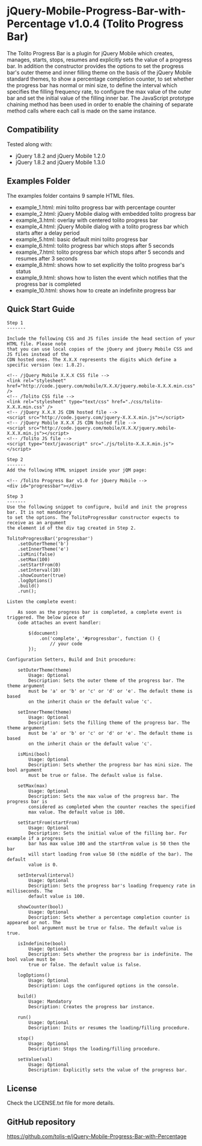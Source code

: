 # jQuery-Mobile-Progress-Bar-with-Percentage v1.0.4 (Tolito Progress Bar)

The Tolito Progress Bar is a plugin for jQuery Mobile which creates, manages, starts, stops, resumes and explicitly 
sets the value of a progress bar. In addition the constructor provides the options to set the progress bar's outer 
theme and inner filling theme on the basis of the jQuery Mobile standard themes, to show a percentage completion 
counter, to set whether the progress bar has normal or mini size, to define the interval which specifies the filling 
frequency rate, to configure the max value of the outer bar and set the initial value of the filling inner bar. The 
JavaScript prototype chaining method has been used in order to enable the chaining of separate method calls where 
each call is made on the same instance. 

## Compatibility

   Tested along with:
   
   * jQuery 1.8.2 and jQuery Mobile 1.2.0
   * jQuery 1.8.2 and jQuery Mobile 1.3.0

## Examples Folder

   The examples folder contains 9 sample HTML files.
    
   * example_1.html: mini tolito progress bar with percentage counter
   * example_2.html: jQuery Mobile dialog with embedded tolito progress bar
   * example_3.html: overlay with centered tolito progress bar
   * example_4.html: jQuery Mobile dialog with a tolito progress bar which starts after a delay period
   * example_5.html: basic default mini tolito progress bar
   * example_6.html: tolito progress bar which stops after 5 seconds
   * example_7.html: tolito progress bar which stops after 5 seconds and resumes after 3 seconds
   * example_8.html: shows how to set explicitly the tolito progress bar's status
   * example_9.html: shows how to listen the event which notifies that the progress bar is completed
   * example_10.html: shows how to create an indefinite progress bar

## Quick Start Guide

    Step 1
    -------

    Include the following CSS and JS files inside the head section of your HTML file. Please note 
    that you can use local copies of the jQuery and jQuery Mobile CSS and JS files instead of the
    CDN hosted ones. The X.X.X represents the digits which define a specific version (ex: 1.8.2).

    <!-- /jQuery Mobile X.X.X CSS file -->
    <link rel="stylesheet" href="http://code.jquery.com/mobile/X.X.X/jquery.mobile-X.X.X.min.css" />
    <!-- /Tolito CSS file -->
    <link rel="stylesheet" type="text/css" href="./css/tolito-X.X.X.min.css" />
    <!-- /jQuery X.X.X JS CDN hosted file -->
    <script src="http://code.jquery.com/jquery-X.X.X.min.js"></script>
    <!-- /jQuery Mobile X.X.X JS CDN hosted file -->
    <script src="http://code.jquery.com/mobile/X.X.X/jquery.mobile-X.X.X.min.js"></script>
    <!-- /Tolito JS file -->
    <script type="text/javascript" src="./js/tolito-X.X.X.min.js"></script>

    Step 2
    -------
    Add the following HTML snippet inside your jQM page:

    <!-- /Tolito Progress Bar v1.0 for jQuery Mobile -->
    <div id="progressbar"></div>
    
    Step 3
    -------
    Use the following snippet to configure, build and init the progress bar. It is not mandatory 
    to set the options. The TolitoProgressBar constructor expects to receive as an argument 
    the element id of the div tag created in Step 2.
   
    TolitoProgressBar('progressbar')
        .setOuterTheme('b')
        .setInnerTheme('e')
        .isMini(false)
        .setMax(100)
        .setStartFrom(0)
        .setInterval(10)
        .showCounter(true)
        .logOptions()
        .build()
        .run();

    Listen the complete event:

        As soon as the progress bar is completed, a complete event is triggered. The below piece of 
        code attaches an event handler:

            $(document)
                .on('complete', '#progressbar', function () {
                    // your code
            });

    Configuration Setters, Build and Init procedure:
    
        setOuterTheme(theme)
            Usage: Optional
            Description: Sets the outer theme of the progress bar. The theme argument
            must be 'a' or 'b' or 'c' or 'd' or 'e'. The default theme is based
            on the inherit chain or the default value 'c'.

        setInnerTheme(theme)
            Usage: Optional
            Description: Sets the filling theme of the progress bar. The theme argument
            must be 'a' or 'b' or 'c' or 'd' or 'e'. The default theme is based
            on the inherit chain or the default value 'c'.

        isMini(bool)
            Usage: Optional
            Description: Sets whether the progress bar has mini size. The bool argument
            must be true or false. The default value is false.

        setMax(max)
            Usage: Optional
            Description: Sets the max value of the progress bar. The progress bar is
            considered as completed when the counter reaches the specified
            max value. The default value is 100.

        setStartFrom(startFrom)
            Usage: Optional
            Decsription: Sets the initial value of the filling bar. For example if a progress
            bar has max value 100 and the startFrom value is 50 then the bar
            will start loading from value 50 (the middle of the bar). The default
            value is 0.

        setInterval(interval)
            Usage: Optional
            Description: Sets the progress bar's loading frequency rate in milliseconds. The 
            default value is 100.

        showCounter(bool)
            Usage: Optional
            Description: Sets whether a percentage completion counter is appeared or not. The
            bool argument must be true or false. The default value is true.
            
        isIndefinite(bool)
            Usage: Optional
            Description: Sets whether the progress bar is indefinite. The bool value must be
            true or false. The default value is false.

        logOptions()
            Usage: Optional
            Description: Logs the configured options in the console.

        build()
            Usage: Mandatory
            Description: Creates the progress bar instance.

        run()
            Usage: Optional
            Description: Inits or resumes the loading/filling procedure.

        stop()
            Usage: Optional
            Description: Stops the loading/filling procedure.

        setValue(val)
            Usage: Optional
            Description: Explicitly sets the value of the progress bar.

## License

Check the LICENSE.txt file for more details.

## GitHub repository

https://github.com/tolis-e/jQuery-Mobile-Progress-Bar-with-Percentage
